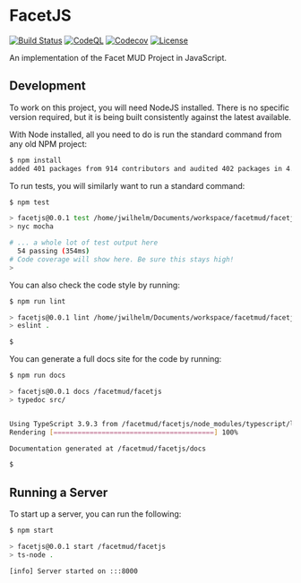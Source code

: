 # FacetJS

[![Build Status](https://github.com/Facet-MUD-Project/facetjs/workflows/Node.js%20CI/badge.svg?branch=master)](https://github.com/Facet-MUD-Project/facetjs/actions?query=workflow%3A%22Node.js+CI%22)
[![CodeQL](https://github.com/Facet-MUD-Project/facetjs/workflows/CodeQL/badge.svg)](https://github.com/Facet-MUD-Project/facetjs/actions?query=workflow%3ACodeQL)
[![Codecov](https://img.shields.io/codecov/c/github/Facet-MUD-Project/facetjs)](https://codecov.io/gh/Facet-MUD-Project/facetjs)
[![License](https://img.shields.io/github/license/Facet-MUD-Project/facetjs)](https://github.com/Facet-MUD-Project/facetjs/blob/master/LICENSE)

An implementation of the Facet MUD Project in JavaScript.

## Development

To work on this project, you will need NodeJS installed. There is no
specific version required, but it is being built consistently against the
latest available.

With Node installed, all you need to do is run the standard command from
any old NPM project:

```sh
$ npm install
added 401 packages from 914 contributors and audited 402 packages in 4.886s
```

To run tests, you will similarly want to run a standard command:

```sh
$ npm test

> facetjs@0.0.1 test /home/jwilhelm/Documents/workspace/facetmud/facetjs
> nyc mocha

# ... a whole lot of test output here
  54 passing (354ms)
# Code coverage will show here. Be sure this stays high!
>
```

You can also check the code style by running:

```sh
$ npm run lint

> facetjs@0.0.1 lint /home/jwilhelm/Documents/workspace/facetmud/facetjs
> eslint .

$
```

You can generate a full docs site for the code by running:

```sh
$ npm run docs

> facetjs@0.0.1 docs /facetmud/facetjs
> typedoc src/


Using TypeScript 3.9.3 from /facetmud/facetjs/node_modules/typescript/lib
Rendering [========================================] 100%

Documentation generated at /facetmud/facetjs/docs

$
```

## Running a Server

To start up a server, you can run the following:

```sh
$ npm start

> facetjs@0.0.1 start /facetmud/facetjs
> ts-node .

[info] Server started on :::8000
```
